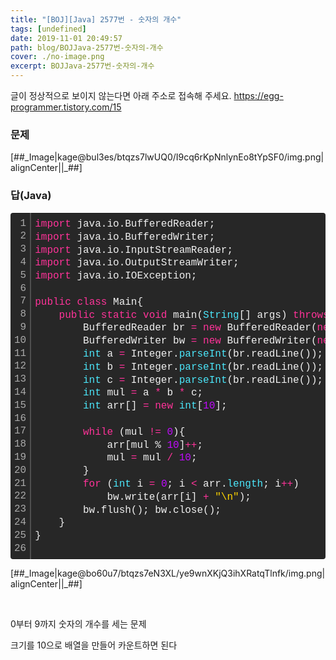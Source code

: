 ```yaml
---
title: "[BOJ][Java] 2577번 - 숫자의 개수"
tags: [undefined]
date: 2019-11-01 20:49:57
path: blog/BOJJava-2577번-숫자의-개수
cover: ./no-image.png
excerpt: BOJJava-2577번-숫자의-개수
---
```

글이 정상적으로 보이지 않는다면 아래 주소로 접속해 주세요.
https://egg-programmer.tistory.com/15
<h3 data-ke-size="size23">문제</h3>

\[\#\#\_Image|kage@bul3es/btqzs7lwUQ0/I9cq6rKpNnlynEo8tYpSF0/img.png|alignCenter||\_\#\#\]

<h3 data-ke-size="size23">답(Java)</h3>

<div class="colorscripter-code" style="color: #f0f0f0; font-family: Consolas, 'Liberation Mono', Menlo, Courier, monospace !important; position: relative !important; overflow: auto;">
<table cellpadding="0" cellspacing="0" class="colorscripter-code-table" style="margin: 0; padding: 0; border: none; background-color: #272727; border-radius: 4px;">
<tbody>
<tr>
<td style="padding: 6px; border-right: 2px solid #4f4f4f;">
<div style="margin: 0; padding: 0; word-break: normal; text-align: right; color: #aaa; font-family: Consolas, 'Liberation Mono', Menlo, Courier, monospace !important; line-height: 130%;">
<div style="line-height: 130%;">1</div>
<div style="line-height: 130%;">2</div>
<div style="line-height: 130%;">3</div>
<div style="line-height: 130%;">4</div>
<div style="line-height: 130%;">5</div>
<div style="line-height: 130%;">6</div>
<div style="line-height: 130%;">7</div>
<div style="line-height: 130%;">8</div>
<div style="line-height: 130%;">9</div>
<div style="line-height: 130%;">10</div>
<div style="line-height: 130%;">11</div>
<div style="line-height: 130%;">12</div>
<div style="line-height: 130%;">13</div>
<div style="line-height: 130%;">14</div>
<div style="line-height: 130%;">15</div>
<div style="line-height: 130%;">16</div>
<div style="line-height: 130%;">17</div>
<div style="line-height: 130%;">18</div>
<div style="line-height: 130%;">19</div>
<div style="line-height: 130%;">20</div>
<div style="line-height: 130%;">21</div>
<div style="line-height: 130%;">22</div>
<div style="line-height: 130%;">23</div>
<div style="line-height: 130%;">24</div>
<div style="line-height: 130%;">25</div>
<div style="line-height: 130%;">26</div>
</div>
</td>
<td style="padding: 6px 0; text-align: left;">
<div style="margin: 0; padding: 0; color: #f0f0f0; font-family: Consolas, 'Liberation Mono', Menlo, Courier, monospace !important; line-height: 130%;">
<div style="padding: 0 6px; white-space: pre; line-height: 130%;"><span style="color: #ff3399;">import</span>&nbsp;java.io.BufferedReader;</div>
<div style="padding: 0 6px; white-space: pre; line-height: 130%;"><span style="color: #ff3399;">import</span>&nbsp;java.io.BufferedWriter;</div>
<div style="padding: 0 6px; white-space: pre; line-height: 130%;"><span style="color: #ff3399;">import</span>&nbsp;java.io.InputStreamReader;</div>
<div style="padding: 0 6px; white-space: pre; line-height: 130%;"><span style="color: #ff3399;">import</span>&nbsp;java.io.OutputStreamWriter;</div>
<div style="padding: 0 6px; white-space: pre; line-height: 130%;"><span style="color: #ff3399;">import</span>&nbsp;java.io.IOException;</div>
<div style="padding: 0 6px; white-space: pre; line-height: 130%;">&nbsp;</div>
<div style="padding: 0 6px; white-space: pre; line-height: 130%;"><span style="color: #ff3399;">public</span>&nbsp;<span style="color: #ff3399;">class</span>&nbsp;Main{</div>
<div style="padding: 0 6px; white-space: pre; line-height: 130%;">&nbsp;&nbsp;&nbsp;&nbsp;<span style="color: #ff3399;">public</span>&nbsp;<span style="color: #ff3399;">static</span>&nbsp;<span style="color: #ff3399;">void</span>&nbsp;main(<span style="color: #4be6fa;">String</span>[]&nbsp;args)&nbsp;<span style="color: #ff3399;">throws</span>&nbsp;IOException{</div>
<div style="padding: 0 6px; white-space: pre; line-height: 130%;">&nbsp;&nbsp;&nbsp;&nbsp;&nbsp;&nbsp;&nbsp;&nbsp;BufferedReader&nbsp;br&nbsp;<span style="color: #0086b3;"></span><span style="color: #ff3399;">=</span>&nbsp;<span style="color: #ff3399;">new</span>&nbsp;BufferedReader(<span style="color: #ff3399;">new</span>&nbsp;InputStreamReader((<span style="color: #4be6fa;">System</span>.<span style="color: #4be6fa;">in</span>)));</div>
<div style="padding: 0 6px; white-space: pre; line-height: 130%;">&nbsp;&nbsp;&nbsp;&nbsp;&nbsp;&nbsp;&nbsp;&nbsp;BufferedWriter&nbsp;bw&nbsp;<span style="color: #0086b3;"></span><span style="color: #ff3399;">=</span>&nbsp;<span style="color: #ff3399;">new</span>&nbsp;BufferedWriter(<span style="color: #ff3399;">new</span>&nbsp;OutputStreamWriter((<span style="color: #4be6fa;">System</span>.<span style="color: #4be6fa;">out</span>)));</div>
<div style="padding: 0 6px; white-space: pre; line-height: 130%;">&nbsp;&nbsp;&nbsp;&nbsp;&nbsp;&nbsp;&nbsp;&nbsp;<span style="color: #4be6fa;">int</span>&nbsp;a&nbsp;<span style="color: #0086b3;"></span><span style="color: #ff3399;">=</span>&nbsp;Integer.<span style="color: #4be6fa;">parseInt</span>(br.readLine());</div>
<div style="padding: 0 6px; white-space: pre; line-height: 130%;">&nbsp;&nbsp;&nbsp;&nbsp;&nbsp;&nbsp;&nbsp;&nbsp;<span style="color: #4be6fa;">int</span>&nbsp;b&nbsp;<span style="color: #0086b3;"></span><span style="color: #ff3399;">=</span>&nbsp;Integer.<span style="color: #4be6fa;">parseInt</span>(br.readLine());</div>
<div style="padding: 0 6px; white-space: pre; line-height: 130%;">&nbsp;&nbsp;&nbsp;&nbsp;&nbsp;&nbsp;&nbsp;&nbsp;<span style="color: #4be6fa;">int</span>&nbsp;c&nbsp;<span style="color: #0086b3;"></span><span style="color: #ff3399;">=</span>&nbsp;Integer.<span style="color: #4be6fa;">parseInt</span>(br.readLine());</div>
<div style="padding: 0 6px; white-space: pre; line-height: 130%;">&nbsp;&nbsp;&nbsp;&nbsp;&nbsp;&nbsp;&nbsp;&nbsp;<span style="color: #4be6fa;">int</span>&nbsp;mul&nbsp;<span style="color: #0086b3;"></span><span style="color: #ff3399;">=</span>&nbsp;a&nbsp;<span style="color: #0086b3;"></span><span style="color: #ff3399;">*</span>&nbsp;b&nbsp;<span style="color: #0086b3;"></span><span style="color: #ff3399;">*</span>&nbsp;c;</div>
<div style="padding: 0 6px; white-space: pre; line-height: 130%;">&nbsp;&nbsp;&nbsp;&nbsp;&nbsp;&nbsp;&nbsp;&nbsp;<span style="color: #4be6fa;">int</span>&nbsp;arr[]&nbsp;<span style="color: #0086b3;"></span><span style="color: #ff3399;">=</span>&nbsp;<span style="color: #ff3399;">new</span>&nbsp;<span style="color: #4be6fa;">int</span>[<span style="color: #c10aff;">10</span>];</div>
<div style="padding: 0 6px; white-space: pre; line-height: 130%;">&nbsp;&nbsp;&nbsp;&nbsp;&nbsp;&nbsp;&nbsp;&nbsp;</div>
<div style="padding: 0 6px; white-space: pre; line-height: 130%;">&nbsp;&nbsp;&nbsp;&nbsp;&nbsp;&nbsp;&nbsp;&nbsp;<span style="color: #ff3399;">while</span>&nbsp;(mul&nbsp;<span style="color: #0086b3;"></span><span style="color: #ff3399;">!</span><span style="color: #0086b3;"></span><span style="color: #ff3399;">=</span>&nbsp;<span style="color: #c10aff;">0</span>){</div>
<div style="padding: 0 6px; white-space: pre; line-height: 130%;">&nbsp;&nbsp;&nbsp;&nbsp;&nbsp;&nbsp;&nbsp;&nbsp;&nbsp;&nbsp;&nbsp;&nbsp;arr[mul&nbsp;%&nbsp;<span style="color: #c10aff;">10</span>]<span style="color: #0086b3;"></span><span style="color: #ff3399;">+</span><span style="color: #0086b3;"></span><span style="color: #ff3399;">+</span>;</div>
<div style="padding: 0 6px; white-space: pre; line-height: 130%;">&nbsp;&nbsp;&nbsp;&nbsp;&nbsp;&nbsp;&nbsp;&nbsp;&nbsp;&nbsp;&nbsp;&nbsp;mul&nbsp;<span style="color: #0086b3;"></span><span style="color: #ff3399;">=</span>&nbsp;mul&nbsp;<span style="color: #0086b3;"></span><span style="color: #ff3399;">/</span>&nbsp;<span style="color: #c10aff;">10</span>;</div>
<div style="padding: 0 6px; white-space: pre; line-height: 130%;">&nbsp;&nbsp;&nbsp;&nbsp;&nbsp;&nbsp;&nbsp;&nbsp;}</div>
<div style="padding: 0 6px; white-space: pre; line-height: 130%;">&nbsp;&nbsp;&nbsp;&nbsp;&nbsp;&nbsp;&nbsp;&nbsp;<span style="color: #ff3399;">for</span>&nbsp;(<span style="color: #4be6fa;">int</span>&nbsp;i&nbsp;<span style="color: #0086b3;"></span><span style="color: #ff3399;">=</span>&nbsp;<span style="color: #c10aff;">0</span>;&nbsp;i&nbsp;<span style="color: #0086b3;"></span><span style="color: #ff3399;">&lt;</span>&nbsp;arr.<span style="color: #4be6fa;">length</span>;&nbsp;i<span style="color: #0086b3;"></span><span style="color: #ff3399;">+</span><span style="color: #0086b3;"></span><span style="color: #ff3399;">+</span>)</div>
<div style="padding: 0 6px; white-space: pre; line-height: 130%;">&nbsp;&nbsp;&nbsp;&nbsp;&nbsp;&nbsp;&nbsp;&nbsp;&nbsp;&nbsp;&nbsp;&nbsp;bw.write(arr[i]&nbsp;<span style="color: #0086b3;"></span><span style="color: #ff3399;">+</span>&nbsp;<span style="color: #ffd500;">"\n"</span>);</div>
<div style="padding: 0 6px; white-space: pre; line-height: 130%;">&nbsp;&nbsp;&nbsp;&nbsp;&nbsp;&nbsp;&nbsp;&nbsp;bw.flush();&nbsp;bw.close();</div>
<div style="padding: 0 6px; white-space: pre; line-height: 130%;">&nbsp;&nbsp;&nbsp;&nbsp;}</div>
<div style="padding: 0 6px; white-space: pre; line-height: 130%;">}</div>
<div style="padding: 0 6px; white-space: pre; line-height: 130%;">&nbsp;</div>
</div>
<div style="text-align: right; margin-top: -13px; margin-right: 5px; font-size: 9px; font-style: italic;"><a href="http://colorscripter.com/info#e" rel="noopener" style="color: #4f4f4ftext-decoration:none;" target="_blank">Colored by Color Scripter</a></div>
</td>
<td style="vertical-align: bottom; padding: 0 2px 4px 0;"><a href="http://colorscripter.com/info#e" rel="noopener" style="text-decoration: none; color: white;" target="_blank"><span style="font-size: 9px; word-break: normal; background-color: #4f4f4f; color: white; border-radius: 10px; padding: 1px;">cs</span></a></td>
</tr>
</tbody>
</table>
</div>

\[\#\#\_Image|kage@bo60u7/btqzs7eN3XL/ye9wnXKjQ3ihXRatqTlnfk/img.png|alignCenter||\_\#\#\]

&nbsp;

0부터 9까지 숫자의 개수를 세는 문제

크기를 10으로 배열을 만들어 카운트하면 된다